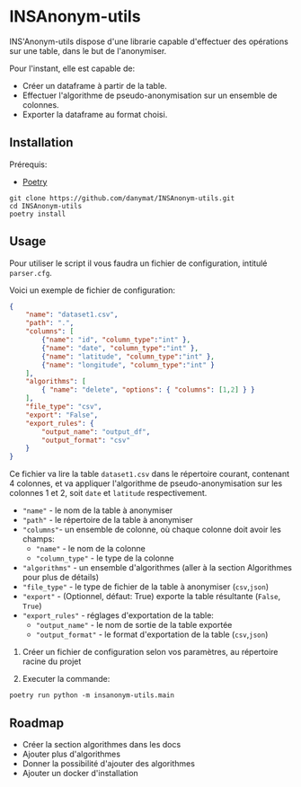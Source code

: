 # INSAnonym-utils

INS'Anonym-utils dispose d'une librarie capable d'effectuer des opérations sur une table, dans le but de l'anonymiser.

Pour l'instant, elle est capable de:

- Créer un dataframe à partir de la table.
- Effectuer l'algorithme de pseudo-anonymisation sur un ensemble de colonnes.
- Exporter la dataframe au format choisi.

## Installation

Prérequis:

- [Poetry](https://python-poetry.org/docs/#installation)

```
git clone https://github.com/danymat/INSAnonym-utils.git
cd INSAnonym-utils
poetry install 
```

## Usage

Pour utiliser le script il vous faudra un fichier de configuration, intitulé `parser.cfg`.

Voici un exemple de fichier de configuration:

```json
{
    "name": "dataset1.csv",
    "path": ".",
    "columns": [
        {"name": "id", "column_type":"int" },
        {"name": "date", "column_type":"int" },
        {"name": "latitude", "column_type":"int" },
        {"name": "longitude", "column_type":"int" }
    ],
    "algorithms": [
        { "name": "delete", "options": { "columns": [1,2] } }
    ],
    "file_type": "csv",
    "export": "False",
    "export_rules": {
        "output_name": "output_df",
        "output_format": "csv"
    }
}
```

Ce fichier va lire la table `dataset1.csv` dans le répertoire courant, contenant 4 colonnes, et va appliquer l'algorithme de pseudo-anonymisation sur les colonnes 1 et 2, soit `date` et `latitude` respectivement.

- `"name"` - le nom de la table à anonymiser
- `"path"` - le répertoire de la table à anonymiser
- `"columns"`- un ensemble de colonne, où chaque colonne doit avoir les champs:
    - `"name"` - le nom de la colonne
    - `"column_type"` - le type de la colonne 
- `"algorithms"` - un ensemble d'algorithmes (aller à la section Algorithmes pour plus de détails)
- `"file_type"` - le type de fichier de la table à anonymiser (`csv`,`json`)
- `"export"` - (Optionnel, défaut: True) exporte la table résultante (`False`, `True`)
- `"export_rules"` - réglages d'exportation de la table:
    - `"output_name"` - le nom de sortie de la table exportée
    - `"output_format"` - le format d'exportation de la table (`csv`,`json`)

1. Créer un fichier de configuration selon vos paramètres, au répertoire racine du projet

2. Executer la commande:
```
poetry run python -m insanonym-utils.main
```

## Roadmap

- Créer la section algorithmes dans les docs
- Ajouter plus d'algorithmes
- Donner la possibilité d'ajouter des algorithmes 
- Ajouter un docker d'installation
